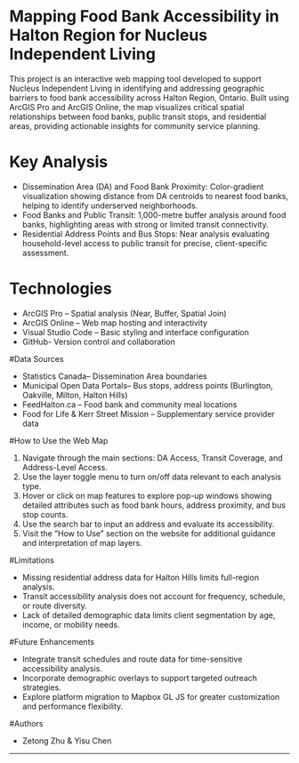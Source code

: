 # Mapping Food Bank Accessibility in Halton Region for Nucleus Independent Living

This project is an interactive web mapping tool developed to support Nucleus Independent Living in identifying and addressing geographic barriers to food bank accessibility across Halton Region, Ontario. Built using ArcGIS Pro and ArcGIS Online, the map visualizes critical spatial relationships between food banks, public transit stops, and residential areas, providing actionable insights for community service planning.

# Key Analysis

- Dissemination Area (DA) and Food Bank Proximity: Color-gradient visualization showing distance from DA centroids to nearest food banks, helping to identify underserved neighborhoods.
- Food Banks and Public Transit: 1,000-metre buffer analysis around food banks, highlighting areas with strong or limited transit connectivity.
- Residential Address Points and Bus Stops: Near analysis evaluating household-level access to public transit for precise, client-specific assessment.

# Technologies

- ArcGIS Pro – Spatial analysis (Near, Buffer, Spatial Join)
- ArcGIS Online – Web map hosting and interactivity
- Visual Studio Code – Basic styling and interface configuration
- GitHub-  Version control and collaboration

#Data Sources

- Statistics Canada– Dissemination Area boundaries
- Municipal Open Data Portals– Bus stops, address points (Burlington, Oakville, Milton, Halton Hills)
- FeedHalton.ca – Food bank and community meal locations
- Food for Life & Kerr Street Mission – Supplementary service provider data

#How to Use the Web Map

1. Navigate through the main sections: DA Access, Transit Coverage, and Address-Level Access.
2. Use the layer toggle menu to turn on/off data relevant to each analysis type.
3. Hover or click on map features to explore pop-up windows showing detailed attributes such as food bank hours, address proximity, and bus stop counts.
4. Use the search bar to input an address and evaluate its accessibility.
5. Visit the “How to Use” section on the website for additional guidance and interpretation of map layers.

#Limitations

- Missing residential address data for Halton Hills limits full-region analysis.
- Transit accessibility analysis does not account for frequency, schedule, or route diversity.
- Lack of detailed demographic data limits client segmentation by age, income, or mobility needs.

#Future Enhancements

- Integrate transit schedules and route data for time-sensitive accessibility analysis.
- Incorporate demographic overlays to support targeted outreach strategies.
- Explore platform migration to Mapbox GL JS for greater customization and performance flexibility.

#Authors

- Zetong Zhu & Yisu Chen


---

